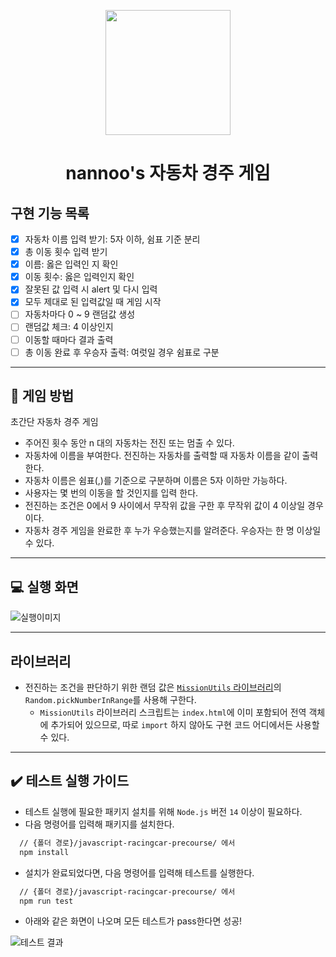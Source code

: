 <p align="middle" >
  <img width="200px;" src="https://github.com/woowacourse/javascript-racingcar-precourse/blob/main/images/racingcar_icon.png?raw=true"/>
</p>
<h1 align="middle">nannoo's 자동차 경주 게임</h1>

## 구현 기능 목록

- [x] 자동차 이름 입력 받기: 5자 이하, 쉼표 기준 분리
- [x] 총 이동 횟수 입력 받기
- [x] 이름: 옳은 입력인 지 확인
- [x] 이동 횟수: 옳은 입력인지 확인
- [x] 잘못된 값 입력 시 alert 및 다시 입력
- [x] 모두 제대로 된 입력값일 때 게임 시작
- [ ] 자동차마다 0 ~ 9 랜덤값 생성
- [ ] 랜덤값 체크: 4 이상인지
- [ ] 이동할 때마다 결과 출력
- [ ] 총 이동 완료 후 우승자 출력: 여럿일 경우 쉼표로 구분

---

## 🎯 게임 방법

초간단 자동차 경주 게임

- 주어진 횟수 동안 n 대의 자동차는 전진 또는 멈출 수 있다.
- 자동차에 이름을 부여한다. 전진하는 자동차를 출력할 때 자동차 이름을 같이 출력한다.
- 자동차 이름은 쉼표(,)를 기준으로 구분하며 이름은 5자 이하만 가능하다.
- 사용자는 몇 번의 이동을 할 것인지를 입력 한다.
- 전진하는 조건은 0에서 9 사이에서 무작위 값을 구한 후 무작위 값이 4 이상일 경우이다.
- 자동차 경주 게임을 완료한 후 누가 우승했는지를 알려준다. 우승자는 한 명 이상일 수 있다.

---

## 💻 실행 화면

![실행이미지](images/result.jpg)

---

## 라이브러리

- 전진하는 조건을 판단하기 위한 랜덤 값은 [`MissionUtils` 라이브러리](https://github.com/woowacourse-projects/javascript-mission-utils#mission-utils)의 `Random.pickNumberInRange`를 사용해 구한다.
  - `MissionUtils` 라이브러리 스크립트는 `index.html`에 이미 포함되어 전역 객체에 추가되어 있으므로, 따로 `import` 하지 않아도 구현 코드 어디에서든 사용할 수 있다.

---

## ✔️ 테스트 실행 가이드

- 테스트 실행에 필요한 패키지 설치를 위해 `Node.js` 버전 `14` 이상이 필요하다.
- 다음 명령어를 입력해 패키지를 설치한다.

```bash
  // {폴더 경로}/javascript-racingcar-precourse/ 에서
  npm install
```

- 설치가 완료되었다면, 다음 명령어를 입력해 테스트를 실행한다.

```bash
  // {폴더 경로}/javascript-racingcar-precourse/ 에서
  npm run test
```

- 아래와 같은 화면이 나오며 모든 테스트가 pass한다면 성공!

![테스트 결과](./images/test_result.png)

